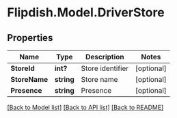 # Flipdish.Model.DriverStore
## Properties

Name | Type | Description | Notes
------------ | ------------- | ------------- | -------------
**StoreId** | **int?** | Store identifier | [optional] 
**StoreName** | **string** | Store name | [optional] 
**Presence** | **string** | Presence | [optional] 

[[Back to Model list]](../README.md#documentation-for-models) [[Back to API list]](../README.md#documentation-for-api-endpoints) [[Back to README]](../README.md)

